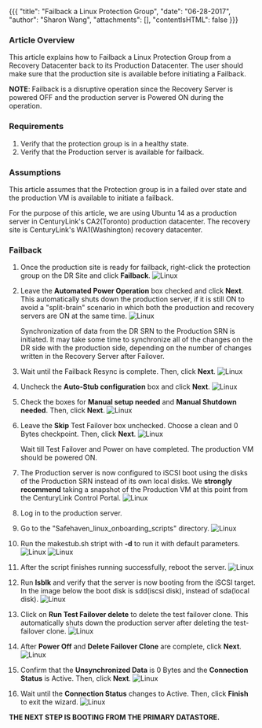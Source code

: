 {{{
  "title": "Failback a Linux Protection Group",
  "date": "06-28-2017",
  "author": "Sharon Wang",
  "attachments": [],
  "contentIsHTML": false
}}}

### Article Overview

This article explains how to Failback a Linux Protection Group from a Recovery Datacenter back to its Production Datacenter. The user should make sure that the production site is available before initiating a Failback.

**NOTE**: Failback is a disruptive operation since the Recovery Server is powered OFF and the production server is Powered ON during the operation.

### Requirements
1. Verify that the protection group is in a healthy state.
2. Verify that the Production server is available for failback.

### Assumptions
This article assumes that the Protection group is in a failed over state and the production VM is available to initiate a failback.

For the purpose of this article, we are using Ubuntu 14 as a production server in CenturyLink's CA2(Toronto) production datacenter. The recovery site is CenturyLink's WA1(Washington) recovery datacenter.

### Failback
1. Once the production site is ready for failback, right-click the protection group on the DR Site and click **Failback**.
   ![Linux](../../images/SH4.0/LinuxFailover/LF17.png)

2. Leave the **Automated Power Operation** box checked and click **Next**.
   This automatically shuts down the production server, if it is still ON to avoid a "split-brain" scenario in which both the production and recovery servers are ON at the same time.
   ![Linux](../../images/SH4.0/LinuxFailover/LF18.png)

   Synchronization of data from the DR SRN to the Production SRN is initiated. It may take some time to synchronize all of the changes on the DR side with the production side, depending on the number of changes written in the Recovery Server after Failover.

3. Wait until the Failback Resync is complete. Then, click **Next**.
   ![Linux](../../images/SH4.0/LinuxFailover/LF19.png)

4. Uncheck the **Auto-Stub configuration** box and click **Next**.
   ![Linux](../../images/SH4.0/LinuxFailover/LF20.png)

5. Check the boxes for **Manual setup needed** and **Manual Shutdown needed**. Then, click **Next**.
   ![Linux](../../images/SH4.0/LinuxFailover/LF21.png)

6. Leave the **Skip** Test Failover box unchecked. Choose a clean and 0 Bytes checkpoint. Then, click **Next**.
   ![Linux](../../images/SH4.0/LinuxFailover/LF22.png)

   Wait till Test Failover and Power on have completed. The production VM should be powered ON.

7. The Production server is now configured to iSCSI boot using the disks of the Production SRN instead of its own local disks. We **strongly recommend** taking a snapshot of the Production VM at this point from the CenturyLink Control Portal.
   ![Linux](../../images/SH4.0/LinuxFailover/LF23.png)

8. Log in to the production server.

9. Go to the "Safehaven_linux_onboarding_scripts" directory.
   ![Linux](../../images/SH4.0/LinuxFailover/LF24.png)

10. Run the makestub.sh stript with **-d** to run it with default parameters.
   ![Linux](../../images/SH4.0/LinuxFailover/LF25.png)
   ![Linux](../../images/SH4.0/LinuxFailover/LF26.png)

11. After the script finishes running successfully, reboot the server.
   ![Linux](../../images/SH4.0/LinuxFailover/LF27.png)

12. Run **lsblk** and verify that the server is now booting from the iSCSI target. In the image below the boot disk is sdd(iscsi disk), instead of sda(local disk).
   ![Linux](../../images/SH4.0/LinuxFailover/LF28.png)

13. Click on **Run Test Failover delete** to delete the test failover clone. This automatically shuts down the production server after deleting the test-failover clone.
   ![Linux](../../images/SH4.0/LinuxFailover/LF29.png)

14. After **Power Off** and **Delete Failover Clone** are complete, click **Next**.
   ![Linux](../../images/SH4.0/LinuxFailover/LF30.png)

15. Confirm that the **Unsynchronized Data** is 0 Bytes and the **Connection Status** is Active. Then, click **Next**.
   ![Linux](../../images/SH4.0/LinuxFailover/LF31.png)

16. Wait until the **Connection Status** changes to Active. Then, click **Finish** to exit the wizard.
   ![Linux](../../images/SH4.0/LinuxFailover/LF32.png)

**THE NEXT STEP IS BOOTING FROM THE PRIMARY DATASTORE.**

